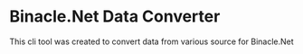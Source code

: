 # Binacle.Net Data Converter

This cli tool was created to convert data from various source for Binacle.Net
